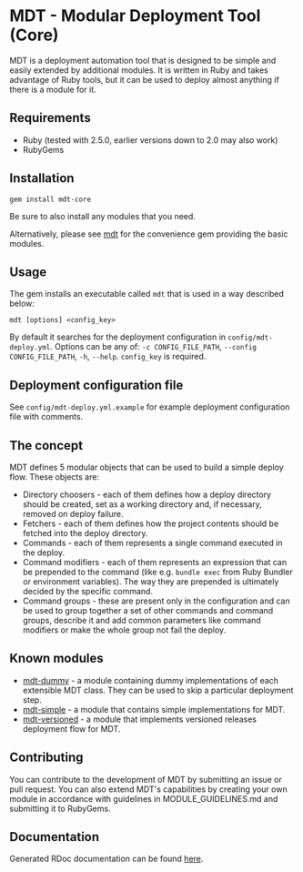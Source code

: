 # MDT - Modular Deployment Tool (Core)

MDT is a deployment automation tool that is designed to be simple and easily extended by additional modules. It is written in Ruby and takes advantage of Ruby tools, but it can be used to deploy almost anything if there is a module for it.

## Requirements

* Ruby (tested with 2.5.0, earlier versions down to 2.0 may also work)
* RubyGems

## Installation

`gem install mdt-core`

Be sure to also install any modules that you need.

Alternatively, please see [mdt](https://github.com/Phitherek/mdt "mdt") for the convenience gem providing the basic modules.

## Usage

The gem installs an executable called `mdt` that is used in a way described below:

`mdt [options] <config_key>`

By default it searches for the deployment configuration in `config/mdt-deploy.yml`. Options can be any of: `-c CONFIG_FILE_PATH`, `--config CONFIG_FILE_PATH`, `-h`, `--help`. `config_key` is required.

## Deployment configuration file

See `config/mdt-deploy.yml.example` for example deployment configuration file with comments.

## The concept

MDT defines 5 modular objects that can be used to build a simple deploy flow. These objects are:

* Directory choosers - each of them defines how a deploy directory should be created, set as a working directory and, if necessary, removed on deploy failure.
* Fetchers - each of them defines how the project contents should be fetched into the deploy directory.
* Commands - each of them represents a single command executed in the deploy.
* Command modifiers - each of them represents an expression that can be prepended to the command (like e.g. `bundle exec` from Ruby Bundler or environment variables). The way they are prepended is ultimately decided by the specific command.
* Command groups - these are present only in the configuration and can be used to group together a set of other commands and command groups, describe it and add common parameters like command modifiers or make the whole group not fail the deploy.

## Known modules

* [mdt-dummy](https://github.com/Phitherek/mdt-dummy "mdt-dummy") - a module containing dummy implementations of each extensible MDT class. They can be used to skip a particular deployment step.
* [mdt-simple](https://github.com/Phitherek/mdt-simple "mdt-simple") - a module that contains simple implementations for MDT.
* [mdt-versioned](https://github.com/Phitherek/mdt-versioned "mdt-versioned") - a module that implements versioned releases deployment flow for MDT.

## Contributing

You can contribute to the development of MDT by submitting an issue or pull request. You can also extend MDT's capabilities by creating your own module in accordance with guidelines in MODULE_GUIDELINES.md and submitting it to RubyGems.

## Documentation

Generated RDoc documentation can be found [here](http://www.rubydoc.info/github/Phitherek/mdt-core "here").